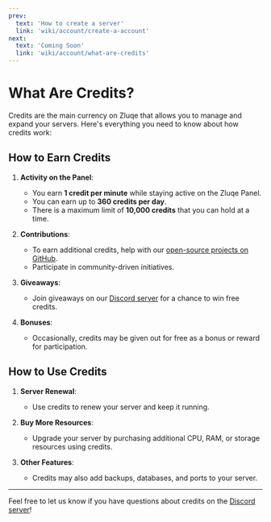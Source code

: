```yaml
---
prev:
  text: 'How to create a server'
  link: 'wiki/account/create-a-account'
next:
  text: 'Coming Soon'
  link: 'wiki/account/what-are-credits'
---
```

# What Are Credits?

Credits are the main currency on Zluqe that allows you to manage and expand your servers. Here's everything you need to know about how credits work:

## How to Earn Credits
1. **Activity on the Panel**:
   - You earn **1 credit per minute** while staying active on the Zluqe Panel.
   - You can earn up to **360 credits per day**.
   - There is a maximum limit of **10,000 credits** that you can hold at a time.

2. **Contributions**:
   - To earn additional credits, help with our [open-source projects on GitHub](https://github.com/Zluqe).
   - Participate in community-driven initiatives.

3. **Giveaways**:
   - Join giveaways on our [Discord server](https://zluqe.org/discord) for a chance to win free credits.

4. **Bonuses**:
   - Occasionally, credits may be given out for free as a bonus or reward for participation.

## How to Use Credits
1. **Server Renewal**:
   - Use credits to renew your server and keep it running.

2. **Buy More Resources**:
   - Upgrade your server by purchasing additional CPU, RAM, or storage resources using credits.

3. **Other Features**:
   - Credits may also add backups, databases, and ports to your server.

---
Feel free to let us know if you have questions about credits on the [Discord server](https://zluqe.org/discord)!
